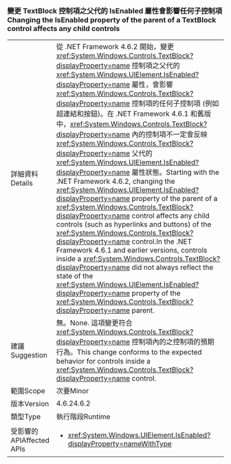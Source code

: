 ### <a name="changing-the-isenabled-property-of-the-parent-of-a-textblock-control-affects-any-child-controls"></a><span data-ttu-id="b9ee0-101">變更 TextBlock 控制項之父代的 IsEnabled 屬性會影響任何子控制項</span><span class="sxs-lookup"><span data-stu-id="b9ee0-101">Changing the IsEnabled property of the parent of a TextBlock control affects any child controls</span></span>

|   |   |
|---|---|
|<span data-ttu-id="b9ee0-102">詳細資料</span><span class="sxs-lookup"><span data-stu-id="b9ee0-102">Details</span></span>|<span data-ttu-id="b9ee0-103">從 .NET Framework 4.6.2 開始，變更 <xref:System.Windows.Controls.TextBlock?displayProperty=name> 控制項之父代的 <xref:System.Windows.UIElement.IsEnabled?displayProperty=name> 屬性，會影響 <xref:System.Windows.Controls.TextBlock?displayProperty=name> 控制項的任何子控制項 (例如超連結和按鈕)。在 .NET Framework 4.6.1 和舊版中，<xref:System.Windows.Controls.TextBlock?displayProperty=name> 內的控制項不一定會反映 <xref:System.Windows.Controls.TextBlock?displayProperty=name> 父代的 <xref:System.Windows.UIElement.IsEnabled?displayProperty=name> 屬性狀態。</span><span class="sxs-lookup"><span data-stu-id="b9ee0-103">Starting with the .NET Framework 4.6.2, changing the <xref:System.Windows.UIElement.IsEnabled?displayProperty=name> property of the parent of a <xref:System.Windows.Controls.TextBlock?displayProperty=name> control affects any child controls (such as hyperlinks and buttons) of the <xref:System.Windows.Controls.TextBlock?displayProperty=name> control.In the .NET Framework 4.6.1 and earlier versions, controls inside a <xref:System.Windows.Controls.TextBlock?displayProperty=name> did not always reflect the state of the <xref:System.Windows.UIElement.IsEnabled?displayProperty=name> property of the <xref:System.Windows.Controls.TextBlock?displayProperty=name> parent.</span></span>|
|<span data-ttu-id="b9ee0-104">建議</span><span class="sxs-lookup"><span data-stu-id="b9ee0-104">Suggestion</span></span>|<span data-ttu-id="b9ee0-105">無。</span><span class="sxs-lookup"><span data-stu-id="b9ee0-105">None.</span></span> <span data-ttu-id="b9ee0-106">這項變更符合 <xref:System.Windows.Controls.TextBlock?displayProperty=name> 控制項內的之控制項的預期行為。</span><span class="sxs-lookup"><span data-stu-id="b9ee0-106">This change conforms to the expected behavior for controls inside a <xref:System.Windows.Controls.TextBlock?displayProperty=name> control.</span></span>|
|<span data-ttu-id="b9ee0-107">範圍</span><span class="sxs-lookup"><span data-stu-id="b9ee0-107">Scope</span></span>|<span data-ttu-id="b9ee0-108">次要</span><span class="sxs-lookup"><span data-stu-id="b9ee0-108">Minor</span></span>|
|<span data-ttu-id="b9ee0-109">版本</span><span class="sxs-lookup"><span data-stu-id="b9ee0-109">Version</span></span>|<span data-ttu-id="b9ee0-110">4.6.2</span><span class="sxs-lookup"><span data-stu-id="b9ee0-110">4.6.2</span></span>|
|<span data-ttu-id="b9ee0-111">類型</span><span class="sxs-lookup"><span data-stu-id="b9ee0-111">Type</span></span>|<span data-ttu-id="b9ee0-112">執行階段</span><span class="sxs-lookup"><span data-stu-id="b9ee0-112">Runtime</span></span>|
|<span data-ttu-id="b9ee0-113">受影響的 API</span><span class="sxs-lookup"><span data-stu-id="b9ee0-113">Affected APIs</span></span>|<ul><li><xref:System.Windows.UIElement.IsEnabled?displayProperty=nameWithType></li></ul>|

